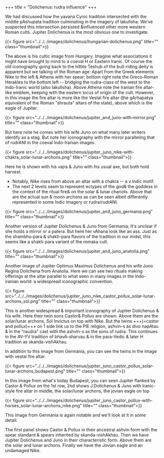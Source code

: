+++
title = "Dolichenus: rudra influence"
+++

We had discussed how the yavana Cynic tradition intersected with the middle pAshupata tradition culminating in the imagery of lakulIsha. We've suspected this intersection persisted &influenced other more western Roman cults. Jupiter Dolichenus is the most obvious one to investigate.

{{< figure src="../../../images/dolichenus/hungarian-dolichenus.png" title="" class="thumbnail">}}

The above is his cultic image from Hungary. Imagine what associations it might have brought to mind to a coeval H or Eastern Iranic. Of course the old iconography going back to the hittite Teshub of the bull-riding deity is apparent but we talking of the Roman age: Apart from the Greek elements Nike to the left & Athena with her spear; bottom right note the Greco-Roman Herakles to the bottom left -- bridging the rudra-class of the west to the Indo-Iranic world (also lakulIsha). Above Athena note the Iranian fire altar-like emblem, keeping with the eastern locus of origin of the cult. However, in this image the fire altar is more like the Vestal fire altar (the gArhapatya equivalent of the Roman "shrauta" altars of the state), above which is the eagle of Jupiter. 

{{< figure src="../../../images/dolichenus/jupiter_and_juno-with-mirror.png" title="" class="thumbnail">}}


But here note he comes with his wife Juno on what many later writers identify as a stag. But note her iconography with the mirror paralleling that of rudrANI in the coeval Indo-Iranian images. 

{{< figure src="../../../images/dolichenus/jupiter_juno_nike-with-chakra_solar-lunar-archons.png" title="" class="thumbnail">}}



Here he is shown with his vajra & Juno with his usual axe, but both hold harvest. 
- Notably, Nike rises from above an altar with a chakra -- a v.Indic motif.
- The next 2 levels seem to represent ectypes of the god& the goddess in the context of the ritual fire& on the solar & lunar chariots. Above that are the actual sun & moon archons as can be seen albeit differently represented in some Indic imagery or rudra/rudrANI.

{{< figure src="../../../images/dolichenus/jupiter_and_juno_germania.png" title="" class="thumbnail">}}


Another version of Jupiter Dolichenus & Juno from Germania; It's unclear if she holds a mirror or a patera. But here her vAhana look like an ass. Just as the shambhu-para & shakti-para flavors of the tradition in our midst, this seems like a shakti-para variant of the romaka cult.

{{< figure src="../../../images/dolichenus/jupiter_and_juno_anatolia.png" title="" class="thumbnail">}}


Another image of Jupiter Optimus Maximus Dolichenus and his wife Juno Regina Dolichena from Anatolia. Here we can see two rituals making offerings at the altar parallel to what seen in many images in the Indo-iranian world: a widespread iconographic convention.

{{< figure src="../../../images/dolichenus/jupiter_juno_nike_castor_pollux_solar-lunar-archons_sol.png" title="" class="thumbnail">}}


This is another widespread & important iconography of Jupiter Dolichenus & his wife. Here their twin sons Castor& Pollux are shown. Above them are the solar/lunar archons, Sol Invictus on top with Nike. But the twins +++(=castor and pollux)+++ on 1 side link us to the PIE religion, ashvin-s as divo napAtau & in the "raudra" cast with the ashvin-s as the sons of rudra. This continues in the AV-YV tradition of bhavA-sharvau & in the para-Vedic & later H tradition as skanda-vishAkhau. 

In addition to this image from Germania, you can see the twins in the image with vestal fire altar.

{{< figure src="../../../images/dolichenus/jupiter_juno_castor_pollux_solar-lunar-archons_budapest.png" title="" class="thumbnail">}}


In this image from what's today Budapest, you can seen Jupiter flanked by Castor & Pollux on the 1st row, 2nd shows J.Dolichenus & Juno with Iranic-style fire altar in middle, the solar/lunar archons, the jovian eagle on top

{{< figure src="../../../images/dolichenus/jupiter_juno_castor_pollux-with-horses_solar-lunar-archons_nike.png" title="" class="thumbnail">}}

This image from Germania is again notable and we'll look at it in some detail:

The first panel shows Castor & Pollux in their ancestral ashvin form with the spear standard & spears inherited by skanda-vishAkhau. Then we have Jupiter Dolichenus and Juno in their characteristic form. Above them are the solar and lunar archons. Finally we have the Jovian eagle and an undamaged Nike.

